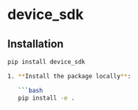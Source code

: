 # device_sdk

## Installation

```bash
pip install device_sdk

1. **Install the package locally**:

   ```bash
   pip install -e .